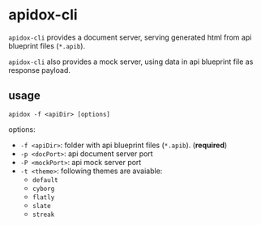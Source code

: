 # apidox-cli

`apidox-cli` provides a document server, serving generated html from api blueprint files (`*.apib`).

`apidox-cli` also provides a mock server, using data in api blueprint file as response payload.

## usage

`apidox -f <apiDir> [options]`

options:
  
  - `-f <apiDir>`: folder with api blueprint files (`*.apib`). (**required**)
  - `-p <docPort>`:  api document server port
  - `-P <mockPort>`:  api mock server port
  - `-t <theme>`:  following themes are avaiable:
      - `default`
      - `cyborg`
      - `flatly`
      - `slate`
      - `streak`


